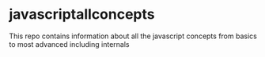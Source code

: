 # javascriptallconcepts
This repo contains information about all the javascript concepts from basics to most advanced including internals
